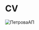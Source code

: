 # CV
![ПетроваАП](https://github.com/user-attachments/assets/4da5e27c-09c5-4e8a-a973-a84f4611f349)

